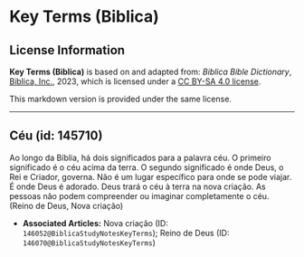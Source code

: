 # Key Terms (Biblica)

## License Information

**Key Terms (Biblica)** is based on and adapted from: _Biblica Bible Dictionary_, [Biblica, Inc.](https://www.biblica.com/), 2023, which is licensed under a [CC BY-SA 4.0 license](https://creativecommons.org/licenses/by-sa/4.0/legalcode.en).

This markdown version is provided under the same license.



--------------------------------

## Céu (id: 145710)

Ao longo da Bíblia, há dois significados para a palavra céu. O primeiro significado é o céu acima da terra. O segundo significado é onde Deus, o Rei e Criador, governa. Não é um lugar específico para onde se pode viajar. É onde Deus é adorado. Deus trará o céu à terra na nova criação. As pessoas não podem compreender ou imaginar completamente o céu. (Reino de Deus, Nova criação)

* **Associated Articles:** Nova criação (ID: `146052@BiblicaStudyNotesKeyTerms`); Reino de Deus (ID: `146070@BiblicaStudyNotesKeyTerms`)

